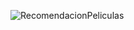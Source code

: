 ![RecomendacionPeliculas](https://github.com/Jaortega98/Marketing/assets/160089978/f8f5f565-5f99-493e-a6d8-1481603f2f64)

